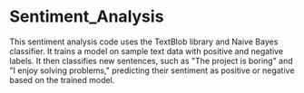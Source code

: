 # Sentiment_Analysis
This sentiment analysis code uses the TextBlob library and Naive Bayes classifier. It trains a model on sample text data with positive and negative labels. It then classifies new sentences, such as "The project is boring" and "I enjoy solving problems," predicting their sentiment as positive or negative based on the trained model.
